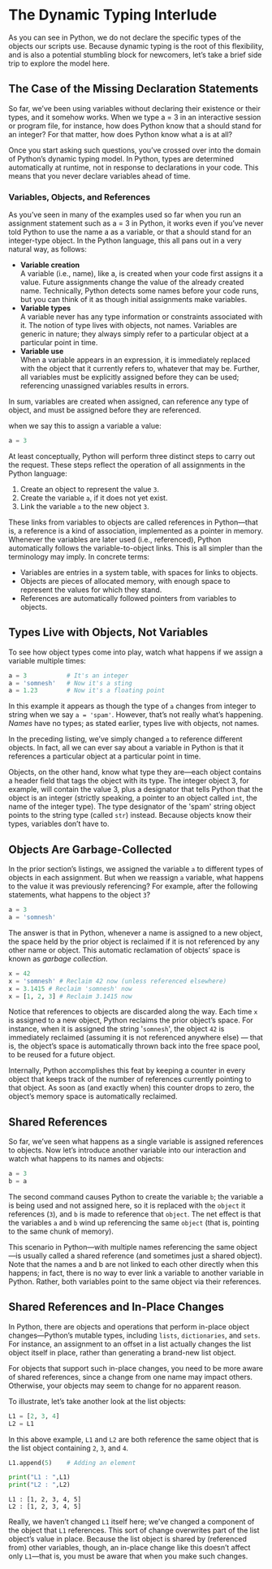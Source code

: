 
# The Dynamic Typing Interlude

As you can see in Python, we do not declare the specific types of the objects our scripts use. Because dynamic typing is the root of this flexibility, and is also a potential stumbling block for newcomers, let’s take a brief side trip to explore the model here.

## The Case of the Missing Declaration Statements

So far, we’ve been using variables without declaring their existence or their types, and it somehow works. When we type a = 3 in an interactive session or program file, for instance, how does Python know that a should stand for an integer? For that matter, how does Python know what a is at all?  

Once you start asking such questions, you’ve crossed over into the domain of Python’s dynamic typing model. In Python, types are determined automatically at runtime, not in response to declarations in your code. This means that you never declare variables ahead of time.  

### Variables, Objects, and References

As you’ve seen in many of the examples used so far when you run an assignment statement such as a = 3 in Python, it works even if you’ve never told Python to use the name a as a variable, or that a should stand for an integer-type object. In the Python language, this all pans out in a very natural way, as follows:

- **Variable creation**  
A variable (i.e., name), like a, is created when your code first assigns it a value. Future assignments change the value of the already created name. Technically, Python detects some names before your code runs, but you can think of it as though initial assignments make variables.  
- **Variable types**  
A variable never has any type information or constraints associated with it. The notion of type lives with objects, not names. Variables are generic in nature; they always simply refer to a particular object at a particular point in time.  
- **Variable use**  
When a variable appears in an expression, it is immediately replaced with the object that it currently refers to, whatever that may be. Further, all variables must be explicitly assigned before they can be used; referencing unassigned variables results in errors.  

In sum, variables are created when assigned, can reference any type of object, and must be assigned before they are referenced.  

when we say this to assign a variable a value:

```py
a = 3
```
At least conceptually, Python will perform three distinct steps to carry out the request. These steps reflect the operation of all assignments in the Python language:

1. Create an object to represent the value `3`.
2. Create the variable `a`, if it does not yet exist.
3. Link the variable `a` to the new object `3`.

These links from variables to objects are called references in Python—that is, a reference is a kind of association, implemented as a pointer in memory. Whenever the variables are later used (i.e., referenced), Python automatically follows the variable-to-object links. This is all simpler than the terminology may imply. In concrete terms:

- Variables are entries in a system table, with spaces for links to objects.
- Objects are pieces of allocated memory, with enough space to represent the values for which they stand.
- References are automatically followed pointers from variables to objects.  

## Types Live with Objects, Not Variables

To see how object types come into play, watch what happens if we assign a variable multiple times:

```py
a = 3           # It's an integer
a = 'somnesh'   # Now it's a sting
a = 1.23        # Now it's a floating point
```

In this example it appears as though the type of `a` changes from integer to string when we say `a = 'spam'`. However, that’s not really what’s happening. *Names* have no types; as stated earlier, types live with objects, not names.  

In the preceding listing, we’ve simply changed `a` to reference different objects. In fact, all we can ever say about a variable in Python is that it references a particular object at a particular point in time.

Objects, on the other hand, know what type they are—each object contains a header field that tags the object with its type. The integer object 3, for example, will contain the value 3, plus a designator that tells Python that the object is an integer (strictly speaking, a pointer to an object called `int`, the name of the integer type). The type designator of the 'spam' string object points to the string type (called `str`) instead. Because objects know their types, variables don’t have to.  

## Objects Are Garbage-Collected

In the prior section’s listings, we assigned the variable `a` to different types of objects in each assignment. But when we reassign `a` variable, what happens to the value it was previously referencing? For example, after the following statements, what happens to the object `3`?

```py
a = 3
a = 'somnesh'
```

The answer is that in Python, whenever a name is assigned to a new object, the space held by the prior object is reclaimed if it is not referenced by any other name or object. This automatic reclamation of objects’ space is known as *garbage collection*.

```py
x = 42
x = 'somnesh' # Reclaim 42 now (unless referenced elsewhere)
x = 3.1415 # Reclaim 'somnesh' now
x = [1, 2, 3] # Reclaim 3.1415 now
```
Notice that references to objects are discarded along the way. Each time `x` is assigned to a new object, Python reclaims the prior object’s space. For instance, when it is assigned the string '`somnesh`', the object `42` is immediately reclaimed (assuming it is not referenced anywhere else) — that is, the object’s space is automatically thrown back into the free space pool, to be reused for a future object.  

Internally, Python accomplishes this feat by keeping a counter in every object that keeps track of the number of references currently pointing to that object. As soon as (and exactly when) this counter drops to zero, the object’s memory space is automatically reclaimed.  

## Shared References

So far, we’ve seen what happens as a single variable is assigned references to objects. Now let’s introduce another variable into our interaction and watch what happens to its names and objects:

```py
a = 3
b = a

```

The second command causes Python to create the variable `b`; the variable a is being used and not assigned here, so it is replaced with the `object` it references (`3`), and `b` is made to reference that `object`. The net effect is that the variables `a` and `b` wind up referencing the same `object` (that is, pointing to the same chunk of memory).  

This scenario in Python—with multiple names referencing the same object—is usually called a shared reference (and sometimes just a shared object). Note that the names a and b are not linked to each other directly when this happens; in fact, there is no way to ever link a variable to another variable in Python. Rather, both variables point to the same object via their references.  

## Shared References and In-Place Changes

In Python, there are objects and operations that perform in-place object changes—Python’s mutable types, including `lists`, `dictionaries`, and `sets`. For instance, an assignment to an offset in a list actually changes the list object itself in place, rather than generating a brand-new list object.  

For objects that support such in-place changes, you need to be more aware of shared references, since a change from one name may impact others. Otherwise, your objects may seem to change for no apparent reason.  

To illustrate, let’s take another look at the list objects:

```py
L1 = [2, 3, 4]
L2 = L1
```

In this above example, `L1` and `L2` are both reference the same object that is the list object containing `2`, `3`, and `4`.

```py
L1.append(5)    # Adding an element

print("L1 : ",L1)
print("L2 : ",L2)
```
```output
L1 : [1, 2, 3, 4, 5]
L2 : [1, 2, 3, 4, 5]
```
Really, we haven’t changed `L1` itself here; we’ve changed a component of the object that `L1` references. This sort of change overwrites part of the list object’s value in place. Because the list object is shared by (referenced from) other variables, though, an in-place change like this doesn’t affect only `L1`—that is, you must be aware that when you make such changes.